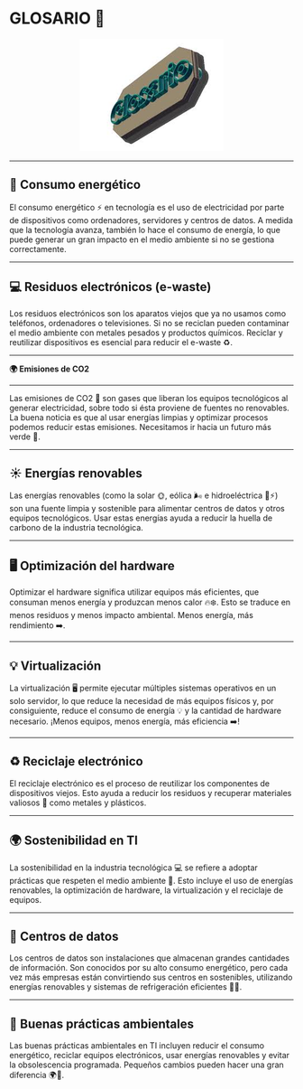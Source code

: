 # GLOSARIO 📖

<p align="center">
  <img src="/img/glosario.gif" alt="![glosario](/img/glosario.gif)" />
</p>  

---
**🌱 Consumo energético**
-------

El consumo energético ⚡ en tecnología es el uso de electricidad por parte de dispositivos como ordenadores, servidores y centros de datos. A medida que la tecnología avanza, también lo hace el consumo de energía, lo que puede generar un gran impacto en el medio ambiente si no se gestiona correctamente. 

---
**💻 Residuos electrónicos (e-waste)**
---

Los residuos electrónicos son los aparatos viejos que ya no usamos como teléfonos, ordenadores o televisiones. Si no se reciclan pueden contaminar el medio ambiente con metales pesados y productos químicos. Reciclar y reutilizar dispositivos es esencial para reducir el e-waste ♻️.

---
**🌍 Emisiones de CO2**

---

Las emisiones de CO2 🚗 son gases que liberan los equipos tecnológicos al generar electricidad, sobre todo si ésta proviene de fuentes no renovables. La buena noticia es que al usar energías limpias y optimizar procesos podemos reducir estas emisiones. Necesitamos ir hacia un futuro más verde 🌱.

---
**☀️ Energías renovables**
---

Las energías renovables (como la solar 🌞, eólica 🌬️ e hidroeléctrica 🌊⚡) son una fuente limpia y sostenible para alimentar centros de datos y otros equipos tecnológicos. Usar estas energías ayuda a reducir la huella de carbono de la industria tecnológica. 

---
**🖥️ Optimización del hardware**
---

Optimizar el hardware significa utilizar equipos más eficientes, que consuman menos energía y produzcan menos calor 🔥❄️. Esto se traduce en menos residuos y menos impacto ambiental. Menos energía, más rendimiento ➡️.

---
**💡 Virtualización**
---

La virtualización 🖥️ permite ejecutar múltiples sistemas operativos en un solo servidor, lo que reduce la necesidad de más equipos físicos y, por consiguiente, reduce el consumo de energía 💡 y la cantidad de hardware necesario. ¡Menos equipos, menos energía, más eficiencia ➡️!

---
**♻️ Reciclaje electrónico**
---

El reciclaje electrónico es el proceso de reutilizar los componentes de dispositivos viejos. Esto ayuda a reducir los residuos y recuperar materiales valiosos 💎 como metales y plásticos. 

---
**🌍 Sostenibilidad en TI**
---

La sostenibilidad en la industria tecnológica 💻 se refiere a adoptar prácticas que respeten el medio ambiente 💚. Esto incluye el uso de energías renovables, la optimización de hardware, la virtualización y el reciclaje de equipos. 

---
**🏢 Centros de datos**
---

Los centros de datos son instalaciones que almacenan grandes cantidades de información. Son conocidos por su alto consumo energético, pero cada vez más empresas están convirtiendo sus centros en sostenibles, utilizando energías renovables y sistemas de refrigeración eficientes 💾🌱.

---
**🌿 Buenas prácticas ambientales**
---

Las buenas prácticas ambientales en TI incluyen reducir el consumo energético, reciclar equipos electrónicos, usar energías renovables y evitar la obsolescencia programada. Pequeños cambios pueden hacer una gran diferencia 🌍💚.
